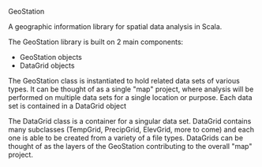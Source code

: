 GeoStation

A geographic information library for spatial data analysis in Scala.

The GeoStation library is built on 2 main components:
- GeoStation objects
- DataGrid objects

The GeoStation class is instantiated to hold related data sets of various types. It can be thought of as a single "map" project, where analysis will be performed on multiple data sets for a single location or purpose. Each data set is contained in a DataGrid object

The DataGrid class is a container for a singular data set. DataGrid contains many subclasses (TempGrid, PrecipGrid, ElevGrid, more to come) and each one is able to be created from a variety of a file types. DataGrids can be thought of as the layers of the GeoStation contributing to the overall "map" project.